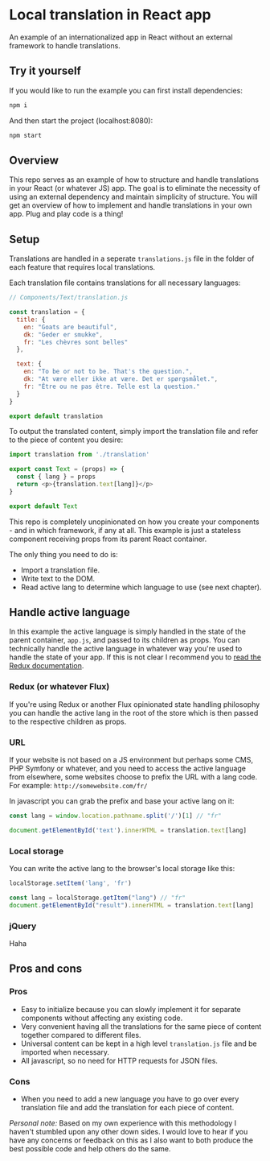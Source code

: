 # Local translation in React app
An example of an internationalized app in React without an external framework to handle translations.


## Try it yourself
If you would like to run the example you can first install dependencies:
```javascript
npm i
```
And then start the project (localhost:8080):
```javascript
npm start
```


## Overview
This repo serves as an example of how to structure and handle translations in your React (or whatever JS) app. The goal is to eliminate the necessity of using an external dependency and maintain simplicity of structure.
You will get an overview of how to implement and handle translations in your own app.
Plug and play code is a thing!

## Setup
Translations are handled in a seperate `translations.js` file in the folder of each feature that requires local translations.

Each translation file contains translations for all necessary languages:
```javascript
// Components/Text/translation.js

const translation = {
  title: {
    en: "Goats are beautiful",
    dk: "Geder er smukke",
    fr: "Les chèvres sont belles"
  },

  text: {
    en: "To be or not to be. That's the question.",
    dk: "At være eller ikke at være. Det er spørgsmålet.",
    fr: "Être ou ne pas être. Telle est la question."
  }
}

export default translation
```

To output the translated content, simply import the translation file and refer to the piece of content you desire:
```javascript
import translation from './translation'

export const Text = (props) => {
  const { lang } = props
  return <p>{translation.text[lang]}</p>
}

export default Text
```
This repo is completely unopinionated on how you create your components - and in which framework, if any at all. This example is just a stateless component receiving props from its parent React container.

The only thing you need to do is:
* Import a translation file.
* Write text to the DOM.
* Read active lang to determine which language to use (see next chapter).


## Handle active language
In this example the active language is simply handled in the state of the parent container, `app.js`, and passed to its children as props.
You can technically handle the active language in whatever way you're used to handle the state of your app. If this is not clear I recommend you to [read the Redux documentation](http://redux.js.org/ "Redux documentation").

### Redux (or whatever Flux)
If you're using Redux or another Flux opinionated state handling philosophy you can handle the active lang in the root of the store which is then passed to the respective children as props.

### URL
If your website is not based on a JS environment but perhaps some CMS, PHP Symfony or whatever, and you need to access the active language from elsewhere, some websites choose to prefix the URL with a lang code.
For example: `http://somewebsite.com/fr/`

In javascript you can grab the prefix and base your active lang on it:
```javascript
const lang = window.location.pathname.split('/')[1] // "fr"

document.getElementById('text').innerHTML = translation.text[lang]
```

### Local storage
You can write the active lang to the browser's local storage like this:
```javascript
localStorage.setItem('lang', 'fr')

const lang = localStorage.getItem("lang") // "fr"
document.getElementById("result").innerHTML = translation.text[lang]
```

### jQuery
Haha


## Pros and cons
### Pros
* Easy to initialize because you can slowly implement it for separate components without affecting any existing code.
* Very convenient having all the translations for the same piece of content together compared to different files.
* Universal content can be kept in a high level `translation.js` file and be imported when necessary.
* All javascript, so no need for HTTP requests for JSON files.

### Cons
* When you need to add a new language you have to go over every translation file and add the translation for each piece of content.

_Personal note:_ Based on my own experience with this methodology I haven't stumbled upon any other down sides. I would love to hear if you have any concerns or feedback on this as I also want to both produce the best possible code and help others do the same.

